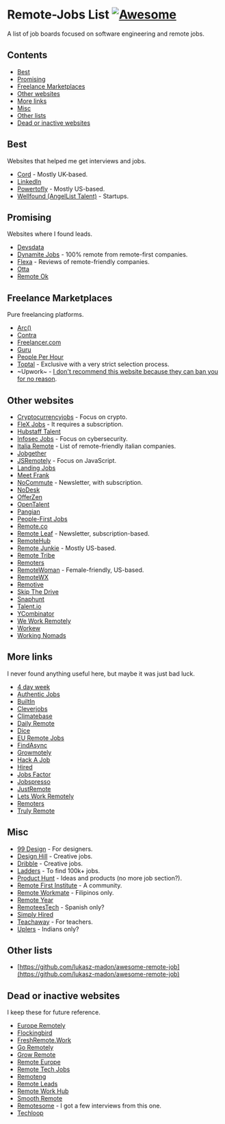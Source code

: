 # Remote-Jobs List [![Awesome](https://awesome.re/badge.svg)](https://awesome.re)

A list of job boards focused on software engineering and remote jobs.

## Contents
- [Best](#best)
- [Promising](#promising)
- [Freelance Marketplaces](#freelance-marketplaces)
- [Other websites](#other-websites)
- [More links](#more-links)
- [Misc](#misc)
- [Other lists](#other-lists)
- [Dead or inactive websites](#dead-or-inactive-websites)

## Best
Websites that helped me get interviews and jobs.
- [Cord](https://cord.co/) - Mostly UK-based.
- [LinkedIn](https://www.linkedin.com/jobs/)
- [Powertofly](https://powertofly.com/jobs/) - Mostly US-based.
- [Wellfound (AngelList Talent)](https://angel.co/) - Startups.

## Promising
Websites where I found leads.
- [Devsdata](https://devsdata.com/careers/)
- [Dynamite Jobs](https://dynamitejobs.com/) - 100% remote from remote-first companies.
- [Flexa](https://flexa.careers/) - Reviews of remote-friendly companies.
- [Otta](https://otta.com)
- [Remote Ok](https://remoteok.com)

## Freelance Marketplaces
Pure freelancing platforms.
- [Arc()](https://arc.dev)
- [Contra](https://contra.com)
- [Freelancer.com](https://www.freelancer.com/)
- [Guru](https://www.guru.com/)
- [People Per Hour](https://www.peopleperhour.com/)
- [Toptal](https://www.toptal.com/) - Exclusive with a very strict selection process.
- ~Upwork~ - [I don't recommend this website because they can ban you for no reason](https://medium.com/@albertorossotto/about-the-right-to-be-forgotten-1d50f1f66a45).

## Other websites
- [Cryptocurrencyjobs](https://cryptocurrencyjobs.co/) - Focus on crypto.
- [FleX Jobs](https://www.flexjobs.com) - It requires a subscription.
- [Hubstaff Talent](https://hubstafftalent.net)
- [Infosec Jobs](https://infosec-jobs.com/) - Focus on cybersecurity.
- [Italia Remote](https://italiaremote.com/companies) - List of remote-friendly italian companies.
- [Jobgether](https://en.jobgether.com)
- [JSRemotely](https://jsremotely.com/) - Focus on JavaScript.
- [Landing Jobs](https://landing.jobs)
- [Meet Frank](https://meetfrank.com)
- [NoCommute](https://www.nocommutejob.com/) - Newsletter, with subscription.
- [NoDesk](https://nodesk.co)
- [OfferZen](https://www.offerzen.com)
- [OpenTalent](https://opentalent.co)
- [Pangian](https://pangian.com)
- [People-First Jobs](https://peoplefirstjobs.com)
- [Remote.co](https://remote.co)
- [Remote Leaf](https://remoteleaf.com/) - Newsletter, subscription-based.
- [RemoteHub](https://www.remotehub.com)
- [Remote Junkie](https://jobs.remoteworkjunkie.com) - Mostly US-based.
- [Remote Tribe](https://www.remotetribe.life)
- [Remoters](https://remoters.net)
- [RemoteWoman](https://remotewoman.com) - Female-friendly, US-based.
- [RemoteWX](https://remotewx.com)
- [Remotive](https://remotive.com)
- [Skip The Drive](https://www.skipthedrive.com)
- [Snaphunt](https://snaphunt.com)
- [Talent.io](https://www.talent.io/p/en-fr/home)
- [YCombinator](https://www.ycombinator.com/jobs/role/all/remote/)
- [We Work Remotely](https://weworkremotely.com)
- [Workew](https://workew.com)
- [Working Nomads](https://www.workingnomads.com/jobs)

## More links
I never found anything useful here, but maybe it was just bad luck.
- [4 day week](https://4dayweek.io/)
- [Authentic Jobs](https://authenticjobs.com)
- [BuiltIn](https://builtin.com/)
- [Cleverjobs](https://cleverjobs.net)
- [Climatebase](https://climatebase.org/)
- [Daily Remote](https://dailyremote.com)
- [Dice](https://www.dice.com)
- [EU Remote Jobs](https://euremotejobs.com)
- [FindAsync](https://www.findasync.com/?job-categories=back-end-programming)
- [Growmotely](https://www.growmotely.com/job-board/)
- [Hack A Job](https://hackajob.co/)
- [Hired](https://hired.com/)
- [Jobs Factor](https://jobsfactor.eu)
- [Jobspresso](https://jobspresso.co/)
- [JustRemote](https://justremote.co)
- [Lets Work Remotely](https://www.letsworkremotely.com)
- [Remoters](https://www.remoters.me)
- [Truly Remote](https://trulyremote.co)

## Misc
- [99 Design](https://99designs.com) - For designers.
- [Design Hill](https://www.designhill.com) - Creative jobs.
- [Dribble](https://dribbble.com) - Creative jobs.
- [Ladders](https://www.theladders.com) - To find 100k+ jobs.
- [Product Hunt](https://www.producthunt.com) - Ideas and products (no more job section?).
- [Remote First Institute](https://remote-first.institute) - A community.
- [Remote Workmate](https://www.linkedin.com/company/remote-workmate/) - Filipinos only.
- [Remote Year](https://linktr.ee/remoteyear)
- [RemoteesTech](https://www.remoteestech.com/) - Spanish only?
- [Simply Hired](http://www.simplyhired.com/)
- [Teachaway](https://www.teachaway.com/) - For teachers.
- [Uplers](https://www.uplers.com/) - Indians only?

## Other lists
- [https://github.com/lukasz-madon/awesome-remote-job](https://github.com/lukasz-madon/awesome-remote-job)

## Dead or inactive websites
I keep these for future reference.
- [Europe Remotely](http://europeremotely.com/)
- [Flockingbird](https://search.flockingbird.social/)
- [FreshRemote.Work](https://freshremote.work)
- [Go Remotely](https://goremotely.net)
- [Grow Remote](https://jobs.growremote.ie/home/)
- [Remote Europe](https://remote-europe.com)
- [Remote Tech Jobs](https://www.remotetechjobs.com)
- [Remoteng](https://remoteng.com)
- [Remote Leads](https://remoteleads.io/)
- [Remote Work Hub](https://remoteworkhub.com/)
- [Smooth Remote](https://smoothremote.com)
- [Remotesome](https://www.remotesome.com) - I got a few interviews from this one.
- [Techloop](https://jobs.techloop.io)
